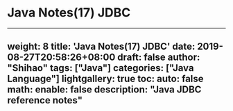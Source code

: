 # Java Notes(17) JDBC

---
weight: 8
title: 'Java Notes(17) JDBC'
date: 2019-08-27T20:58:26+08:00
draft: false
author: "Shihao"
tags: ["Java"]
categories: ["Java Language"]
lightgallery: true
toc:
  auto: false
math:
  enable: false
description: "Java JDBC reference notes"
---

